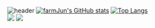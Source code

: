 ![header](https://capsule-render.vercel.app/api?type=rounded&color=87FA72&height=100&section=header&text=🍎🍀🌷🌿박준영의%20사이버%20텃밭🌺🌱🌾🌳&fontSize=48&fontColor=FBFCFC&animation=fadeIn)
[![farmJun's GitHub stats](https://github-readme-stats.vercel.app/api?username=farmJun)](https://github.com/farmJun/github-readme-stats)
[![Top Langs](https://github-readme-stats.vercel.app/api/top-langs/?username=farmJun)](https://github.com/farmJun/github-readme-stats)
<br>
<img src="https://img.shields.io/badge/Python-3776AB?style=for-the-badge&logo=Python&logoColor=white">
<img src="https://img.shields.io/badge/C++-00599C?style=for-the-badge&logo=c++&logoColor=white">

